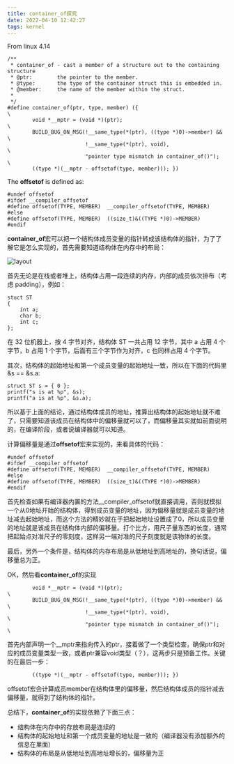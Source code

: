 ```yaml
---
title: container_of探究
date: 2022-04-10 12:42:27
tags: kernel
---
```


From linux 4.14

<!-- more -->

```
/**
 * container_of - cast a member of a structure out to the containing structure
 * @ptr:        the pointer to the member.
 * @type:       the type of the container struct this is embedded in.
 * @member:     the name of the member within the struct.
 *
 */
#define container_of(ptr, type, member) ({                              \
        void *__mptr = (void *)(ptr);                                   \
        BUILD_BUG_ON_MSG(!__same_type(*(ptr), ((type *)0)->member) &&   \
                         !__same_type(*(ptr), void),                    \
                         "pointer type mismatch in container_of()");    \
        ((type *)(__mptr - offsetof(type, member))); })
```

The **offsetof** is defined as:

```
#undef offsetof
#ifdef __compiler_offsetof
#define offsetof(TYPE, MEMBER)  __compiler_offsetof(TYPE, MEMBER)
#else
#define offsetof(TYPE, MEMBER)  ((size_t)&((TYPE *)0)->MEMBER)
#endif
```

**container_of**宏可以把一个结构体成员变量的指针转成该结构体的指针，为了了解它是怎么实现的，首先需要知道结构体在内存中的布局：

![layout](layout.png)

首先无论是在栈或者堆上，结构体占用一段连续的内存，内部的成员依次排布（考虑 padding），例如：

```
stuct ST
{
	int a;
	char b;
	int c;
};
```

在 32 位机器上，按 4 字节对齐，结构体 ST 一共占用 12 字节，其中 a 占用 4 个字节，b 占用 1 个字节，后面有三个字节作为对齐，c 也同样占用 4 个字节。

其次，结构体的起始地址和第一个成员变量的起始地址一致，所以在下面的代码里&s == &s.a:

```
struct ST s = { 0 };
printf("s is at %p", &s);
printf("a is at %p", &s.a);
```

所以基于上面的结论，通过结构体成员的地址，推算出结构体的起始地址就不难了，只需要知道该成员在结构体中的偏移量就可以了，而偏移量其实就如前面说明的，在编译阶段，或者说编译器就可以知道。

计算偏移量是通过**offsetof**宏来实现的，来看具体的代码：

```
#undef offsetof
#ifdef __compiler_offsetof
#define offsetof(TYPE, MEMBER)  __compiler_offsetof(TYPE, MEMBER)
#else
#define offsetof(TYPE, MEMBER)  ((size_t)&((TYPE *)0)->MEMBER)
#endif
```
首先检查如果有编译器内置的方法__compiler_offsetof就直接调用，否则就模拟一个从0地址开始的结构体，得到成员变量的地址，因为偏移量就是成员变量的地址减去起始地址，而这个方法的精妙就在于把起始地址设置成了0，所以成员变量的地址就是该成员在结构体内部的偏移量。打个比方，用尺子量东西的长度，通常把起始点对准尺子的零刻度，这样另一端对准的尺子刻度就是该物体的长度。

最后，另外一个条件是，结构体的内存布局是从低地址到高地址的，换句话说，偏移量总为正。

OK，然后看**container_of**的实现
```
        void *__mptr = (void *)(ptr);                                   \
        BUILD_BUG_ON_MSG(!__same_type(*(ptr), ((type *)0)->member) &&   \
                         !__same_type(*(ptr), void),                    \
                         "pointer type mismatch in container_of()");    \
```
首先内部声明一个__mptr来指向传入的ptr，接着做了一个类型检查，确保ptr和对应的成员变量类型一致，或者ptr兼容void类型（？），这两步只是预备工作。关键的在最后一步：
```
        ((type *)(__mptr - offsetof(type, member))); })
```
offsetof宏会计算成员member在结构体里的偏移量，然后结构体成员的指针减去偏移量，就得到了结构体的指针。

总结下，**container_of**的实现依赖了下面三点：
* 结构体在内存中的存放布局是连续的
* 结构体的起始地址和第一个成员变量的地址是一致的（编译器没有添加额外的信息在里面）
* 结构体的布局是从低地址到高地址增长的，偏移量为正

